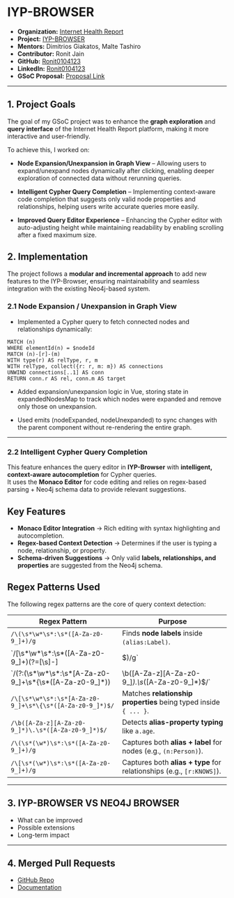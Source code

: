 # IYP-BROWSER

- **Organization:** [Internet Health Report](https://github.com/InternetHealthReport)  
- **Project:** [IYP-BROWSER](https://github.com/InternetHealthReport/iyp-browser)  
- **Mentors:** Dimitrios Giakatos, Malte Tashiro  
- **Contributor:** Ronit Jain  
- **GitHub:** [Ronit0104123](https://github.com/Ronit0104123)  
- **LinkedIn:** [Ronit0104123](https://www.linkedin.com/in/ronit-jain0104/)  
- **GSoC Proposal:** [Proposal Link](https://drive.google.com/file/d/12UTzlivJ_dvYWDyHji8hPFaZCVkcXHnt/view?usp=sharing)

---

## 1. Project Goals  

The goal of my GSoC project was to enhance the **graph exploration** and **query interface** of the Internet Health Report platform, making it more interactive and user-friendly.  

To achieve this, I worked on:  

- **Node Expansion/Unexpansion in Graph View** – Allowing users to expand/unexpand nodes dynamically after clicking, enabling deeper exploration of connected data without rerunning queries.  

- **Intelligent Cypher Query Completion** – Implementing context-aware code completion that suggests only valid node properties and relationships, helping users write accurate queries more easily.  

- **Improved Query Editor Experience** – Enhancing the Cypher editor with auto-adjusting height while maintaining readability by enabling scrolling after a fixed maximum size.  


## 2. Implementation  

The project follows a **modular and incremental approach** to add new features to the IYP-Browser, ensuring maintainability and seamless integration with the existing Neo4j-based system.  

### 2.1 Node Expansion / Unexpansion in Graph View  

- Implemented a Cypher query to fetch connected nodes and relationships dynamically:  

```cypher
MATCH (n)
WHERE elementId(n) = $nodeId
MATCH (n)-[r]-(m)
WITH type(r) AS relType, r, m
WITH relType, collect({r: r, m: m}) AS connections
UNWIND connections[..1] AS conn
RETURN conn.r AS rel, conn.m AS target
```
- Added expansion/unexpansion logic in Vue, storing state in expandedNodesMap to track which nodes were expanded and remove only those on unexpansion.

- Used emits (nodeExpanded, nodeUnexpanded) to sync changes with the parent component without re-rendering the entire graph.

---

### 2.2 Intelligent Cypher Query Completion

This feature enhances the query editor in **IYP-Browser** with **intelligent, context-aware autocompletion** for Cypher queries.  
It uses the **Monaco Editor** for code editing and relies on regex-based parsing + Neo4j schema data to provide relevant suggestions.

## Key Features
- **Monaco Editor Integration** → Rich editing with syntax highlighting and autocompletion.  
- **Regex-based Context Detection** → Determines if the user is typing a node, relationship, or property.  
- **Schema-driven Suggestions** → Only valid **labels, relationships, and properties** are suggested from the Neo4j schema.  

## Regex Patterns Used

The following regex patterns are the core of query context detection:

| Regex Pattern | Purpose |
|---------------|---------|
| `/\(\s*\w*\s*:\s*([A-Za-z0-9_]+)/g` | Finds **node labels** inside `(alias:Label)`. |
| `/\[\s*\w*\s*:\s*([A-Za-z0-9_]+)(?=[\s\]\-]|$)/g` | Finds **relationship types** inside `[alias:TYPE]`. |
| `/(?:\(\s*\w*\s*:\s*[A-Za-z0-9_]+\s*\{\s*([A-Za-z0-9_]*))|\b([A-Za-z][A-Za-z0-9_]*)\.\s*([A-Za-z0-9_]*)$/` | Detects when the user is typing **node properties** inside `{ ... }` or using **alias.property** notation (e.g., `n.name`). |
| `/\[\s*\w*\s*:\s*[A-Za-z0-9_]+\s*\{\s*([A-Za-z0-9_]*)$/` | Matches **relationship properties** being typed inside `{ ... }`. |
| `/\b([A-Za-z][A-Za-z0-9_]*)\.\s*([A-Za-z0-9_]*)$/` | Detects **alias-property typing** like `a.age`. |
| `/\(\s*(\w*)\s*:\s*([A-Za-z0-9_]+)/g` | Captures both **alias + label** for nodes (e.g., `(n:Person)`). |
| `/\[\s*(\w*)\s*:\s*([A-Za-z0-9_]+)/g` | Captures both **alias + type** for relationships (e.g., `[r:KNOWS]`). |
---



## 3. IYP-BROWSER VS NEO4J BROWSER
- What can be improved  
- Possible extensions  
- Long-term impact  

---

## 4. Merged Pull Requests
- [GitHub Repo](https://github.com/YourUsername/your-repo)  
- [Documentation](https://yourusername.github.io/your-repo/)  
